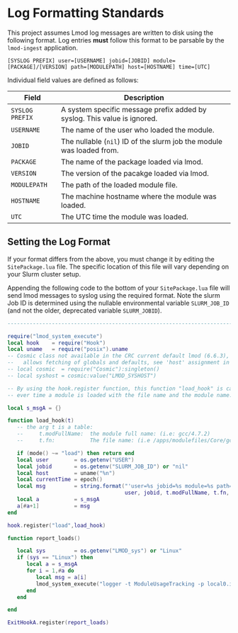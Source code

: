 # Log Formatting Standards

This project assumes Lmod log messages are written to disk using the following format.
Log entries **must** follow this format to be parsable by the `lmod-ingest` application.

```text
[SYSLOG PREFIX] user=[USERNAME] jobid=[JOBID] module=[PACKAGE]/[VERSION] path=[MODULEPATH] host=[HOSTNAME] time=[UTC]
```

Individual field values are defined as follows:

| Field           | Description                                                              |
|-----------------|--------------------------------------------------------------------------|
| `SYSLOG PREFIX` | A system specific message prefix added by syslog. This value is ignored. |
| `USERNAME`      | The name of the user who loaded the module.                              |
| `JOBID`         | The nullable (`nil`) ID of the slurm job the module was loaded from.     |
| `PACKAGE`       | The name of the package loaded via lmod.                                 |
| `VERSION`       | The version of the pacakge loaded via lmod.                              |
| `MODULEPATH`    | The path of the loaded module file.                                      |
| `HOSTNAME`      | The machine hostname where the module was loaded.                        |
| `UTC`           | The UTC time the module was loaded.                                      |

## Setting the Log Format

If your format differs from the above, you must change it by editing the `SitePackage.lua` file.
The specific location of this file will vary depending on your Slurm cluster setup.

Appending the following code to the bottom of your `SitePackage.lua` file will send lmod messages to syslog using the required format.
Note the slurm Job ID is determined using the nullable environmental variable `SLURM_JOB_ID` 
(and not the older, deprecated variable `SLURM_JOBID`).

```lua
--------------------------------------------------------------------------

require("lmod_system_execute")
local hook    = require("Hook")
local uname   = require("posix").uname
-- Cosmic class not available in the CRC current default lmod (6.6.3), introduced in 7.1.8
--   allows fetching of globals and defaults, see 'host' assignment in load_hook()
-- local cosmic  = require("Cosmic"):singleton()
-- local syshost = cosmic:value("LMOD_SYSHOST")

-- By using the hook.register function, this function "load_hook" is called
-- ever time a module is loaded with the file name and the module name.

local s_msgA = {}

function load_hook(t)
   -- the arg t is a table:
   --     t.modFullName:  the module full name: (i.e: gcc/4.7.2)
   --     t.fn:           The file name: (i.e /apps/modulefiles/Core/gcc/4.7.2.lua)

   if (mode() ~= "load") then return end
   local user        = os.getenv("USER")
   local jobid       = os.getenv("SLURM_JOB_ID") or "nil"
   local host        = uname("%n")
   local currentTime = epoch()
   local msg         = string.format("'user=%s jobid=%s module=%s path=%s host=%s time=%f'",
                                     user, jobid, t.modFullName, t.fn, host, currentTime)
   local a           = s_msgA
   a[#a+1]           = msg
end

hook.register("load",load_hook)

function report_loads()

   local sys         = os.getenv("LMOD_sys") or "Linux"
   if (sys == "Linux") then
      local a = s_msgA
      for i = 1,#a do
         local msg = a[i]
         lmod_system_execute("logger -t ModuleUsageTracking -p local0.info " .. msg)
      end
   end

end

ExitHookA.register(report_loads)
```
